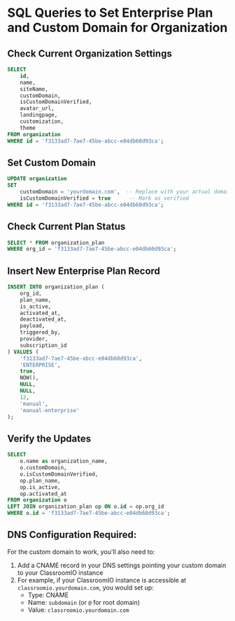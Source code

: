 # SQL Queries to Set Enterprise Plan and Custom Domain for Organization

## Check Current Organization Settings
```sql
SELECT 
    id,
    name,
    siteName,
    customDomain,
    isCustomDomainVerified,
    avatar_url,
    landingpage,
    customization,
    theme
FROM organization 
WHERE id = 'f3133ad7-7ae7-45be-abcc-e04db60d93ca';
```

## Set Custom Domain
```sql
UPDATE organization 
SET 
    customDomain = 'yourdomain.com',  -- Replace with your actual domain
    isCustomDomainVerified = true      -- Mark as verified
WHERE id = 'f3133ad7-7ae7-45be-abcc-e04db60d93ca';
```

## Check Current Plan Status
```sql
SELECT * FROM organization_plan 
WHERE org_id = 'f3133ad7-7ae7-45be-abcc-e04db60d93ca';
```

## Insert New Enterprise Plan Record
```sql
INSERT INTO organization_plan (
    org_id,
    plan_name,
    is_active,
    activated_at,
    deactivated_at,
    payload,
    triggered_by,
    provider,
    subscription_id
) VALUES (
    'f3133ad7-7ae7-45be-abcc-e04db60d93ca',
    'ENTERPRISE',
    true,
    NOW(),
    NULL,
    NULL,
    12,
    'manual',
    'manual-enterprise'
);
```

## Verify the Updates
```sql
SELECT 
    o.name as organization_name,
    o.customDomain,
    o.isCustomDomainVerified,
    op.plan_name,
    op.is_active,
    op.activated_at
FROM organization o
LEFT JOIN organization_plan op ON o.id = op.org_id
WHERE o.id = 'f3133ad7-7ae7-45be-abcc-e04db60d93ca';
```

## DNS Configuration Required:
For the custom domain to work, you'll also need to:
1. Add a CNAME record in your DNS settings pointing your custom domain to your ClassroomIO instance
2. For example, if your ClassroomIO instance is accessible at `classroomio.yourdomain.com`, you would set up:
   - Type: CNAME
   - Name: `subdomain` (or `@` for root domain)
   - Value: `classroomio.yourdomain.com`
